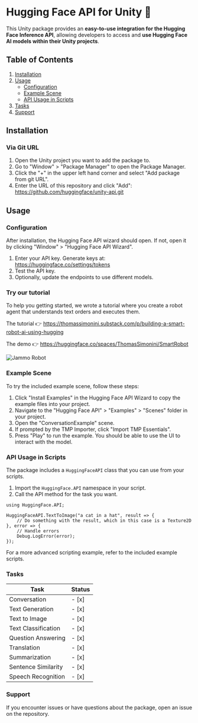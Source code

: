 # Hugging Face API for Unity 🤗

This Unity package provides an **easy-to-use integration for the Hugging Face Inference API**, allowing developers to access and **use Hugging Face AI models within their Unity projects**.

## Table of Contents
1. [Installation](#installation)
2. [Usage](#usage)
   - [Configuration](#configuration)
   - [Example Scene](#example-scene)
   - [API Usage in Scripts](#api-usage-in-scripts)
3. [Tasks](#tasks)
4. [Support](#support)

## Installation

### Via Git URL

1. Open the Unity project you want to add the package to.
2. Go to "Window" > "Package Manager" to open the Package Manager.
3. Click the "+" in the upper left hand corner and select "Add package from git URL".
4. Enter the URL of this repository and click "Add": https://github.com/huggingface/unity-api.git

## Usage

### Configuration

After installation, the Hugging Face API wizard should open. If not, open it by clicking "Window" > "Hugging Face API Wizard".

1. Enter your API key. Generate keys at: https://huggingface.co/settings/tokens
2. Test the API key.
3. Optionally, update the endpoints to use different models.

### Try our tutorial

To help you getting started, we wrote a tutorial where you create a robot agent that understands text orders and executes them.


The tutorial 👉 https://thomassimonini.substack.com/p/building-a-smart-robot-ai-using-hugging

The demo 👉 https://huggingface.co/spaces/ThomasSimonini/SmartRobot

<img src="https://substackcdn.com/image/fetch/w_1456,c_limit,f_webp,q_auto:good,fl_progressive:steep/https%3A%2F%2Fsubstack-post-media.s3.amazonaws.com%2Fpublic%2Fimages%2F893d861c-e6ee-416c-bc44-9a588caf4d42_1920x1080.png" alt="Jammo Robot"/>

### Example Scene

To try the included example scene, follow these steps:

1. Click "Install Examples" in the Hugging Face API Wizard to copy the example files into your project.
2. Navigate to the "Hugging Face API" > "Examples" > "Scenes" folder in your project.
3. Open the "ConversationExample" scene.
4. If prompted by the TMP Importer, click "Import TMP Essentials".
5. Press "Play" to run the example. You should be able to use the UI to interact with the model.

### API Usage in Scripts

The package includes a `HuggingFaceAPI` class that you can use from your scripts.

1. Import the `HuggingFace.API` namespace in your script.
2. Call the API method for the task you want.
```
using HuggingFace.API;

HuggingFaceAPI.TextToImage("a cat in a hat", result => {
    // Do something with the result, which in this case is a Texture2D
}, error => {
    // Handle errors
    Debug.LogError(error);
});
```

For a more advanced scripting example, refer to the included example scripts.

### Tasks

| Task                         | Status    |
| ---------------------------- | --------- |
| Conversation                 | - [x]     |
| Text Generation              | - [x]     |
| Text to Image                | - [x]     |
| Text Classification          | - [x]     |
| Question Answering           | - [x]     |
| Translation                  | - [x]     |
| Summarization                | - [x]     |
| Sentence Similarity          | - [x]     |
| Speech Recognition           | - [x]     |


### Support

If you encounter issues or have questions about the package, open an issue on the repository.
